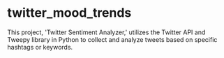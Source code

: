 # twitter_mood_trends
This project, 'Twitter Sentiment Analyzer,' utilizes the Twitter API and Tweepy library in Python to collect and analyze tweets based on specific hashtags or keywords.
